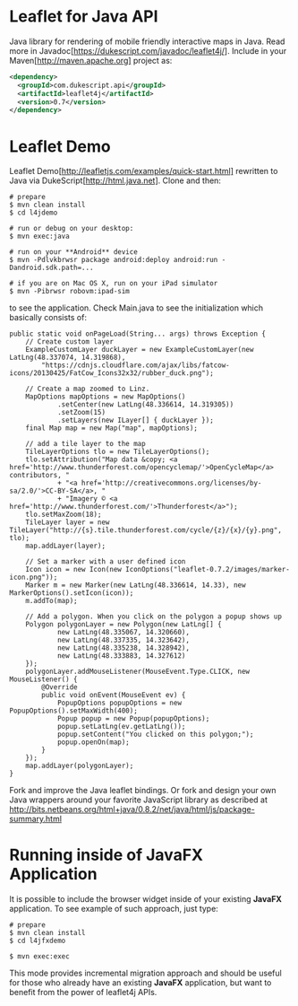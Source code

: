 Leaflet for Java API
====================

Java library for rendering of mobile friendly interactive maps in Java.
Read more in Javadoc[https://dukescript.com/javadoc/leaflet4j/]. Include
in your Maven[http://maven.apache.org] project as:

```xml
<dependency>
  <groupId>com.dukescript.api</groupId>
  <artifactId>leaflet4j</artifactId>
  <version>0.7</version>
</dependency>
```

Leaflet Demo
============

Leaflet Demo[http://leafletjs.com/examples/quick-start.html] rewritten to Java via DukeScript[http://html.java.net]. Clone and then:

    # prepare
    $ mvn clean install 
    $ cd l4jdemo

    # run or debug on your desktop:
    $ mvn exec:java
 
    # run on your **Android** device
    $ mvn -Pdlvkbrwsr package android:deploy android:run -Dandroid.sdk.path=...

    # if you are on Mac OS X, run on your iPad simulator
    $ mvn -Pibrwsr robovm:ipad-sim

to see the application. Check Main.java to see the initialization which basically consists of:

    public static void onPageLoad(String... args) throws Exception {
        // Create custom layer
        ExampleCustomLayer duckLayer = new ExampleCustomLayer(new LatLng(48.337074, 14.319868), 
			"https://cdnjs.cloudflare.com/ajax/libs/fatcow-icons/20130425/FatCow_Icons32x32/rubber_duck.png");

        // Create a map zoomed to Linz.
        MapOptions mapOptions = new MapOptions()
                .setCenter(new LatLng(48.336614, 14.319305))
                .setZoom(15)
                .setLayers(new ILayer[] { duckLayer });
        final Map map = new Map("map", mapOptions);
        
        // add a tile layer to the map
        TileLayerOptions tlo = new TileLayerOptions();
        tlo.setAttribution("Map data &copy; <a href='http://www.thunderforest.com/opencyclemap/'>OpenCycleMap</a> contributors, "
                + "<a href='http://creativecommons.org/licenses/by-sa/2.0/'>CC-BY-SA</a>, "
                + "Imagery © <a href='http://www.thunderforest.com/'>Thunderforest</a>");
        tlo.setMaxZoom(18);
        TileLayer layer = new TileLayer("http://{s}.tile.thunderforest.com/cycle/{z}/{x}/{y}.png", tlo);
        map.addLayer(layer);
        
        // Set a marker with a user defined icon
        Icon icon = new Icon(new IconOptions("leaflet-0.7.2/images/marker-icon.png"));
        Marker m = new Marker(new LatLng(48.336614, 14.33), new MarkerOptions().setIcon(icon));
        m.addTo(map);
        
        // Add a polygon. When you click on the polygon a popup shows up
        Polygon polygonLayer = new Polygon(new LatLng[] {
                new LatLng(48.335067, 14.320660),
                new LatLng(48.337335, 14.323642),
                new LatLng(48.335238, 14.328942),
                new LatLng(48.333883, 14.327612)
        });
        polygonLayer.addMouseListener(MouseEvent.Type.CLICK, new MouseListener() {
            @Override
            public void onEvent(MouseEvent ev) {
                PopupOptions popupOptions = new PopupOptions().setMaxWidth(400);
                Popup popup = new Popup(popupOptions);
                popup.setLatLng(ev.getLatLng());
                popup.setContent("You clicked on this polygon;");
                popup.openOn(map);
            }
        });
        map.addLayer(polygonLayer);
    }

Fork and improve the Java leaflet bindings.
Or fork and design your own Java wrappers 
around your favorite JavaScript library as 
described at http://bits.netbeans.org/html+java/0.8.2/net/java/html/js/package-summary.html


Running inside of JavaFX Application
====================================

It is possible to include the browser widget inside of your existing **JavaFX** application.
To see example of such approach, just type:

    # prepare
    $ mvn clean install 
    $ cd l4jfxdemo

    $ mvn exec:exec

This mode provides incremental migration approach and should be useful for those who
already have an existing **JavaFX** application, but want to benefit from the power
of leaflet4j APIs.
